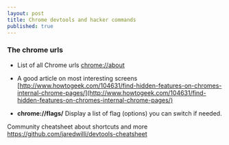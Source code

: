 ```yaml
---
layout: post
title: Chrome devtools and hacker commands
published: true
---
```


### The chrome  urls

* List of all Chrome urls [chrome://about](chrome://about)

* A good article on most interesting screens [http://www.howtogeek.com/104631/find-hidden-features-on-chromes-internal-chrome-pages/](http://www.howtogeek.com/104631/find-hidden-features-on-chromes-internal-chrome-pages/)

* **chrome://flags/**
Display a list of flag (options) you can switch if needed.

Community cheatsheet  about shortcuts and more
https://github.com/jaredwilli/devtools-cheatsheet

